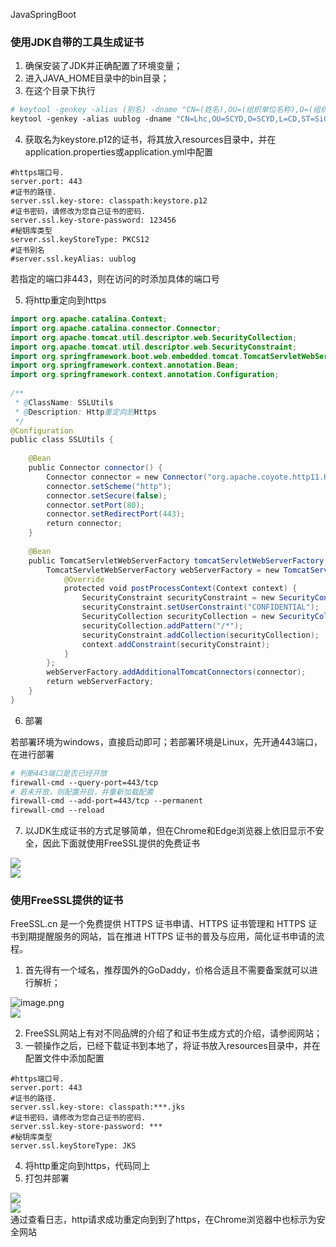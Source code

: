 JavaSpringBoot
<a name="IZiUS"></a>
### 使用JDK自带的工具生成证书

1. 确保安装了JDK并正确配置了环境变量；
2. 进入JAVA_HOME目录中的bin目录；
3. 在这个目录下执行
```bash
# keytool -genkey -alias (别名) -dname "CN=(姓名),OU=(组织单位名称),O=(组织名称),L=(城市名称),ST=(省),C=(国家)" -storetype (密钥仓库类型) -keyalg (生证书的算法名称) -keysize (密钥长度,证书大小) -keystore (指定生成证书的位置和证书名称) -validity (证书有效期，天单位)
keytool -genkey -alias uublog -dname "CN=Lhc,OU=SCYD,O=SCYD,L=CD,ST=SiChuan,C=CN" -storetype PKCS12 -keyalg RSA -keysize 2048 -keystore keystore.p12 -validity 365
```

4. 获取名为keystore.p12的证书，将其放入resources目录中，并在application.properties或application.yml中配置
```
#https端口号.  
server.port: 443  
#证书的路径.  
server.ssl.key-store: classpath:keystore.p12  
#证书密码，请修改为您自己证书的密码.  
server.ssl.key-store-password: 123456  
#秘钥库类型  
server.ssl.keyStoreType: PKCS12   
#证书别名  
#server.ssl.keyAlias: uublog
```
若指定的端口非443，则在访问的时添加具体的端口号

5. 将http重定向到https
```java
import org.apache.catalina.Context;  
import org.apache.catalina.connector.Connector;  
import org.apache.tomcat.util.descriptor.web.SecurityCollection;  
import org.apache.tomcat.util.descriptor.web.SecurityConstraint;  
import org.springframework.boot.web.embedded.tomcat.TomcatServletWebServerFactory;  
import org.springframework.context.annotation.Bean;  
import org.springframework.context.annotation.Configuration;  
  
/**   
 * @ClassName: SSLUtils   
 * @Description: Http重定向到Https  
 */  
@Configuration  
public class SSLUtils {  
  
    @Bean  
    public Connector connector() {  
        Connector connector = new Connector("org.apache.coyote.http11.Http11NioProtocol");  
        connector.setScheme("http");  
        connector.setSecure(false);  
        connector.setPort(80);  
        connector.setRedirectPort(443);  
        return connector;  
    }  
  
    @Bean  
    public TomcatServletWebServerFactory tomcatServletWebServerFactory(Connector connector) {  
        TomcatServletWebServerFactory webServerFactory = new TomcatServletWebServerFactory() {  
            @Override  
            protected void postProcessContext(Context context) {  
                SecurityConstraint securityConstraint = new SecurityConstraint();  
                securityConstraint.setUserConstraint("CONFIDENTIAL");  
                SecurityCollection securityCollection = new SecurityCollection();  
                securityCollection.addPattern("/*");  
                securityConstraint.addCollection(securityCollection);  
                context.addConstraint(securityConstraint);  
            }  
        };  
        webServerFactory.addAdditionalTomcatConnectors(connector);  
        return webServerFactory;  
    }  
}
```

6. 部署

若部署环境为windows，直接启动即可；若部署环境是Linux，先开通443端口，在进行部署
```bash
# 判断443端口是否已经开放  
firewall-cmd --query-port=443/tcp  
# 若未开放，则配置开启，并重新加载配置  
firewall-cmd --add-port=443/tcp --permanent  
firewall-cmd --reload
```

7. 以JDK生成证书的方式足够简单，但在Chrome和Edge浏览器上依旧显示不安全，因此下面就使用FreeSSL提供的免费证书

![](https://cdn.nlark.com/yuque/0/2022/png/396745/1663990549204-bf400eae-b928-447e-a91d-82a43fb32b9c.png#clientId=u269cb811-6ca7-4&from=paste&id=u8b108abe&originHeight=34&originWidth=648&originalType=url&ratio=1&rotation=0&showTitle=false&status=done&style=none&taskId=ufeb4fbe4-000f-4f26-85f7-95de4f748ea&title=)<br />![](https://cdn.nlark.com/yuque/0/2022/png/396745/1663990549069-aa8149cd-4529-429a-9c8c-707fb386bab6.png#clientId=u269cb811-6ca7-4&from=paste&id=YQwA1&originHeight=104&originWidth=783&originalType=url&ratio=1&rotation=0&showTitle=false&status=done&style=none&taskId=u8e551394-a044-4474-9866-d7c0868cde0&title=)
<a name="D4HPl"></a>
### 使用FreeSSL提供的证书
FreeSSL.cn 是一个免费提供 HTTPS 证书申请、HTTPS 证书管理和 HTTPS 证书到期提醒服务的网站，旨在推进 HTTPS 证书的普及与应用，简化证书申请的流程。

1. 首先得有一个域名，推荐国外的GoDaddy，价格合适且不需要备案就可以进行解析；

![image.png](https://cdn.nlark.com/yuque/0/2022/png/396745/1663990760133-14a5f145-7188-41f8-94ae-4a8d51f15730.png#clientId=u269cb811-6ca7-4&from=paste&height=713&id=u0424b4e9&originHeight=1783&originWidth=3840&originalType=binary&ratio=1&rotation=0&showTitle=false&size=1678483&status=done&style=none&taskId=uc56e27ae-b3ed-4540-8313-b3570981a54&title=&width=1536)<br />![](https://cdn.nlark.com/yuque/0/2022/png/396745/1648290478882-ddc9398a-fea2-4fe6-ad15-a64478a274a4.png?x-oss-process=image%2Fresize%2Cw_914%2Climit_0#from=url&id=wMTcg&originHeight=406&originWidth=914&originalType=binary&ratio=1&rotation=0&showTitle=false&status=done&style=none&title=)

2. FreeSSL网站上有对不同品牌的介绍了和证书生成方式的介绍，请参阅网站；
3. 一顿操作之后，已经下载证书到本地了，将证书放入resources目录中，并在配置文件中添加配置
```
#https端口号.  
server.port: 443  
#证书的路径.  
server.ssl.key-store: classpath:***.jks  
#证书密码，请修改为您自己证书的密码.  
server.ssl.key-store-password: ***  
#秘钥库类型  
server.ssl.keyStoreType: JKS
```

4. 将http重定向到https，代码同上
5. 打包并部署

![](https://cdn.nlark.com/yuque/0/2022/png/396745/1663990549170-e49d233f-34ff-43ae-8e34-955ee2859dac.png#clientId=u269cb811-6ca7-4&from=paste&id=u2d580c80&originHeight=69&originWidth=1080&originalType=url&ratio=1&rotation=0&showTitle=false&status=done&style=none&taskId=u9914d984-b870-4e36-9e87-0c16a7b2dba&title=)<br />![](https://cdn.nlark.com/yuque/0/2022/png/396745/1663990549429-0493a162-da8f-402a-a9a1-eded5cc5a89a.png#clientId=u269cb811-6ca7-4&from=paste&id=u4d79d75e&originHeight=44&originWidth=670&originalType=url&ratio=1&rotation=0&showTitle=false&status=done&style=none&taskId=ubd7ae076-6c84-45fe-a672-c0f5ebab4fe&title=)<br />通过查看日志，http请求成功重定向到到了https，在Chrome浏览器中也标示为安全网站
